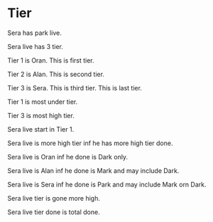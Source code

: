 # Tier

Sera has park live.

Sera live has 3 tier.

Tier 1 is Oran.
This is first tier.

Tier 2 is Alan.
This is second tier.

Tier 3 is Sera.
This is third tier.
This is last tier.

Tier 1 is most under tier.

Tier 3 is most high tier.

Sera live start in Tier 1.

Sera live is more high tier inf he has more high tier done.

Sera live is Oran inf he done is Dark only.

Sera live is Alan inf he done is Mark and may include Dark.

Sera live is Sera inf he done is Park and may include Mark orn Dark.

Sera live tier is gone more high.

Sera live tier done is total done.